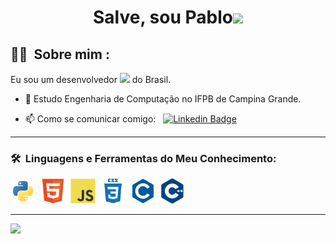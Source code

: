 <h1 align="center">Salve, sou Pablo<img src="https://media.giphy.com/media/hvRJCLFzcasrR4ia7z/giphy.gif" width="30"></h1>

## :woman_technologist: &nbsp;Sobre mim :

Eu sou um desenvolvedor   <img src="https://media.giphy.com/media/WUlplcMpOCEmTGBtBW/giphy.gif" width="30"> do Brasil.

- 🔭 Estudo Engenharia de Computação no IFPB de Campina Grande.

 - 📫 Como se comunicar comigo: &nbsp; [![Linkedin Badge](https://img.shields.io/badge/-PabloDaniel-blue?style=flat&logo=Linkedin&logoColor=white)](https://www.linkedin.com/in/pablo-daniel-b1a6a7277/)

---

### 🛠 &nbsp;Linguagens e Ferramentas do Meu Conhecimento:

<p>
<img src="https://github.com/devicons/devicon/blob/master/icons/python/python-original.svg" title="Python" alt="Java" width="40" height="40"/>&nbsp;
<img src="https://github.com/devicons/devicon/blob/master/icons/html5/html5-original.svg" title="HTML5" alt="HTML5" width="40" height="40"/>&nbsp;
<img src="https://github.com/devicons/devicon/blob/master/icons/javascript/javascript-original.svg" title="javascript" alt="JavaScript" width="40" height="40"/>&nbsp;
<img src="https://github.com/devicons/devicon/blob/master/icons/css3/css3-plain-wordmark.svg"  title="CSS3" alt="CSS3" width="40" height="40"/>&nbsp;
<img src="https://github.com/devicons/devicon/blob/master/icons/c/c-plain.svg"  title="C" alt="C" width="40" height="40"/>&nbsp;
<img src="https://github.com/devicons/devicon/blob/master/icons/cplusplus/cplusplus-plain.svg"  title="C++" alt="C++" width="40" height="40"/>&nbsp;
</p>

---

<img src="https://profile-readme-generator.com/assets/snake.svg">
